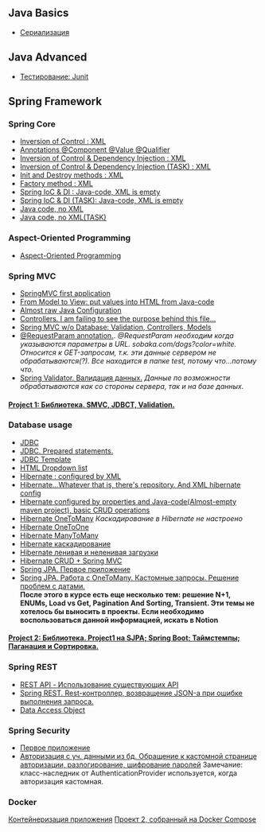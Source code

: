 ## Java Basics
+ [Сериализация](https://github.com/KorolElizavetaR/StudyRepository/tree/master/Serial)
## Java Advanced
+ [Тестирование: Junit](https://github.com/KorolElizavetaR/SpringCourse/tree/master/junit)
## Spring Framework
### Spring Core
+ [Inversion of Control : XML](https://github.com/KorolElizavetaR/SpringCourse/tree/master/SpringIoC)
+ [Annotations @Component @Value @Qualifier](https://github.com/KorolElizavetaR/SpringCourse/tree/master/annotations)
+ [Inversion of Control & Dependency Injection : XML](https://github.com/KorolElizavetaR/SpringCourse/tree/master/SpringIoCDI.Lesson5)
+ [Inversion of Control & Dependency Injection (TASK) : XML](https://github.com/KorolElizavetaR/SpringCourse/tree/master/IoCDI_DZ)
+ [Init and Destroy methods : XML](https://github.com/KorolElizavetaR/SpringCourse/tree/master/InitDestroy)
+ [Factory method : XML](https://github.com/KorolElizavetaR/SpringCourse/tree/master/factory)
+ [Spring IoC & DI : Java-code, XML is empty](https://github.com/KorolElizavetaR/SpringCourse/tree/master/AnnotationsButConfigFileIsEmpty)
+ [Spring IoC & DI (TASK): Java-code, XML is empty](https://github.com/KorolElizavetaR/SpringCourse/tree/master/Lesson11DZ)
+ [Java code, no XML](https://github.com/KorolElizavetaR/SpringCourse/tree/master/JavaAnnotationsOnly)
+ [Java code, no XML(TASK)](https://github.com/KorolElizavetaR/SpringCourse/tree/master/Lesson13HT)
### Aspect-Oriented Programming
+ [Aspect-Oriented Programming](https://github.com/KorolElizavetaR/SpringCourse/tree/master/AOP)
### Spring MVC
+ [SpringMVC first application](https://github.com/KorolElizavetaR/SpringCourse/tree/master/SMVCFirstApp)
+ [From Model to View: put values into HTML from Java-code](https://github.com/KorolElizavetaR/SpringCourse/tree/master/FromMtoV)
+ [Almost raw Java Configuration](https://github.com/KorolElizavetaR/SpringCourse/tree/master/javaCodeConfiguration)
+ [Controllers. I am failing to see the purpose behind this file...](https://github.com/KorolElizavetaR/SpringCourse/tree/master/controllers)
+ [Spring MVC w/o Database: Validation, Controllers, Models](https://github.com/KorolElizavetaR/SpringCourse/tree/master/RESTnDAOwoDB/src/main/java/koroler/spring/RESTnDAOwoDB)
+ [@RequestParam annotation.](https://github.com/KorolElizavetaR/SpringCourse/tree/master/RequestParamSMVC). *@RequestParam необходим когда указываются параметры в URL. sobaka.com/dogs?color=white. Относится к GET-запросам, т.к. эти данные сервером не обрабатываются(?). Все находится в папке test, потому что...потому что.*
+ [Spring Validator. Валидация данных.](https://github.com/KorolElizavetaR/SpringCourse/tree/master/SpringValidator) *Данные по возможности обрабатываются как со стороны сервера, так и на базе данных.* <br/>
#### [Project 1: Библиотека. SMVC, JDBCT, Validation.](https://github.com/KorolElizavetaR/SpringCourse/tree/master/project1_library)
### Database usage
+ [JDBC](https://github.com/KorolElizavetaR/SpringCourse/tree/master/MVCnDB)
+ [JDBC. Prepared statements.](https://github.com/KorolElizavetaR/SpringCourse/tree/master/PreparedStatementSQL)
+ [JDBC Template](https://github.com/KorolElizavetaR/SpringCourse/tree/master/JDBCTemplate)
+ [HTML Dropdown list](https://github.com/KorolElizavetaR/SpringCourse/tree/master/DropdownList)
+ [Hibernate : configured by XML](https://github.com/KorolElizavetaR/SpringCourse/tree/master/Hibernate)
+ [Hibernate...Whatever that is, there's repository. And XML hibernate config](https://github.com/KorolElizavetaR/SpringCourse/tree/master/HibernateBootstraped)
+ [Hibernate configured by properties and Java-code(Almost-empty maven project), basic CRUD operations](https://github.com/KorolElizavetaR/SpringCourse/tree/master/hibernateagain)
+ [Hibernate OneToMany](https://github.com/KorolElizavetaR/SpringCourse/tree/master/onetomany) *Каскадирование в Hibernate не настроено*
+ [Hibernate OneToOne](https://github.com/KorolElizavetaR/SpringCourse/tree/master/OneToOne)
+ [Hibernate ManyToMany](https://github.com/KorolElizavetaR/SpringCourse/tree/master/ManyToMany)
+ [Hibernate каскадирование](https://github.com/KorolElizavetaR/SpringCourse/tree/master/HibernateCascade)
+ [Hibernate ленивая и неленивая загрузки](https://github.com/KorolElizavetaR/SpringCourse/tree/master/LazyAndEagerLoading)
+ [Hibernate CRUD + Spring MVC](https://github.com/KorolElizavetaR/SpringCourse/tree/master/HibernateSpring)
+ [Spring JPA. Первое приложение](https://github.com/KorolElizavetaR/StudyRepository/tree/master/SpringJPA)
+ [Spring JPA. Работа с OneToMany. Кастомные запросы. Решение проблем с датами.](https://github.com/KorolElizavetaR/StudyRepository/tree/master/SpringJPACustomQueries)
<br/> **После этого в курсе есть еще несколько тем: решение N+1, ENUMs, Load vs Get, Pagination And Sorting, Transient. Эти темы не хотелось бы выносить в проекты. Если необходимо воспользоваться данной информацией, искать в Notion** <br/>
#### [Project 2: Библиотека. Project1 на SJPA; Spring Boot; Таймстемпы; Паганация и Сортировка.](https://github.com/KorolElizavetaR/StudyRepository/tree/master/Project2%20on%20SpringBoot)
### Spring REST
+ [REST API - Использование существующих API](https://github.com/KorolElizavetaR/StudyRepository/tree/master/RestAPIConsumer)
+ [Spring REST. Rest-контроллер, возвращение JSON-а при ошибке выполнения запроса.](https://github.com/KorolElizavetaR/StudyRepository/tree/master/SpringREST)
+ [Data Access Object](https://github.com/KorolElizavetaR/StudyRepository/tree/master/DTOREST)
### Spring Security
+ [Первое приложение](https://github.com/KorolElizavetaR/StudyRepository/tree/master/SpringSecurityFirstApp)
+ [Авторизация с уч. данными из бд. Обращение к кастомной странице авторизации, разлогирование, шифрование паролей](https://github.com/KorolElizavetaR/StudyRepository/tree/master/BCrypt) Замечание: класс-наследник от AuthenticationProvider используется, когда авторизация кастомная.
### Docker
[Контейнеризация приложения](https://github.com/KorolElizavetaR/StudyRepository/tree/master/DockeriseThisProject)
[Проект 2, собранный на Docker Compose](https://github.com/KorolElizavetaR/StudyRepository/tree/master/Project2DOCKER)
